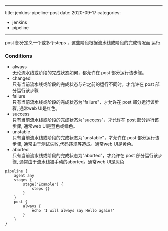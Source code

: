 
---
title: jenkins-pipeline-post
date: 2020-09-17
categories:
- jenkins
- pipeline
---
post 部分定义一个或多个steps ，这些阶段根据流水线或阶段的完成情况而 运行
### Conditions
* always  
无论流水线或阶段的完成状态如何，都允许在 post 部分运行该步骤。
* changed  
只有当前流水线或阶段的完成状态与它之前的运行不同时，才允许在 post 部分运行该步骤
* failure  
只有当前流水线或阶段的完成状态为"failure"，才允许在 post 部分运行该步骤, 通常web UI是红色。
* success  
只有当前流水线或阶段的完成状态为"success"，才允许在 post 部分运行该步骤, 通常web UI是蓝色或绿色。
* unstable  
只有当前流水线或阶段的完成状态为"unstable"，才允许在 post 部分运行该步骤, 通常由于测试失败,代码违规等造成。通常web UI是黄色。
* aborted  
只有当前流水线或阶段的完成状态为"aborted"，才允许在 post 部分运行该步骤, 通常由于流水线被手动的aborted。通常web UI是灰色
```
pipeline {
    agent any
    stages {
        stage('Example') {
            steps {}
        }
    }
    post { 
        always { 
            echo 'I will always say Hello again!'
        }
    }
}
```


